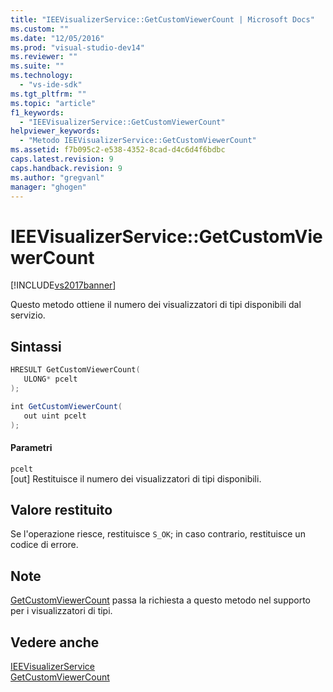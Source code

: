 ```yaml
---
title: "IEEVisualizerService::GetCustomViewerCount | Microsoft Docs"
ms.custom: ""
ms.date: "12/05/2016"
ms.prod: "visual-studio-dev14"
ms.reviewer: ""
ms.suite: ""
ms.technology: 
  - "vs-ide-sdk"
ms.tgt_pltfrm: ""
ms.topic: "article"
f1_keywords: 
  - "IEEVisualizerService::GetCustomViewerCount"
helpviewer_keywords: 
  - "Metodo IEEVisualizerService::GetCustomViewerCount"
ms.assetid: f7b095c2-e538-4352-8cad-d4c6d4f6bdbc
caps.latest.revision: 9
caps.handback.revision: 9
ms.author: "gregvanl"
manager: "ghogen"
---
```

# IEEVisualizerService::GetCustomViewerCount
[!INCLUDE[vs2017banner](../../../code-quality/includes/vs2017banner.md)]

Questo metodo ottiene il numero dei visualizzatori di tipi disponibili dal servizio.  
  
## Sintassi  
  
```cpp  
HRESULT GetCustomViewerCount(  
   ULONG* pcelt  
);  
```  
  
```c#  
int GetCustomViewerCount(  
   out uint pcelt  
);  
```  
  
#### Parametri  
 `pcelt`  
 \[out\]  Restituisce il numero dei visualizzatori di tipi disponibili.  
  
## Valore restituito  
 Se l'operazione riesce, restituisce `S_OK`; in caso contrario, restituisce un codice di errore.  
  
## Note  
 [GetCustomViewerCount](../Topic/IDebugProperty3::GetCustomViewerCount.md) passa la richiesta a questo metodo nel supporto per i visualizzatori di tipi.  
  
## Vedere anche  
 [IEEVisualizerService](../../../extensibility/debugger/reference/ieevisualizerservice.md)   
 [GetCustomViewerCount](../Topic/IDebugProperty3::GetCustomViewerCount.md)